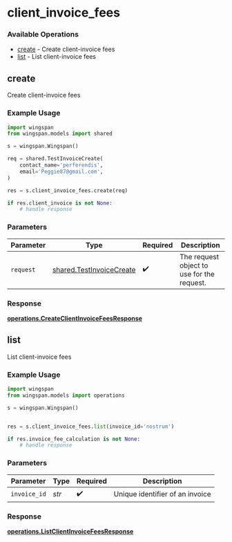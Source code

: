 # client_invoice_fees

### Available Operations

* [create](#create) - Create client-invoice fees
* [list](#list) - List client-invoice fees

## create

Create client-invoice fees

### Example Usage

```python
import wingspan
from wingspan.models import shared

s = wingspan.Wingspan()

req = shared.TestInvoiceCreate(
    contact_name='perferendis',
    email='Peggie87@gmail.com',
)

res = s.client_invoice_fees.create(req)

if res.client_invoice is not None:
    # handle response
```

### Parameters

| Parameter                                                            | Type                                                                 | Required                                                             | Description                                                          |
| -------------------------------------------------------------------- | -------------------------------------------------------------------- | -------------------------------------------------------------------- | -------------------------------------------------------------------- |
| `request`                                                            | [shared.TestInvoiceCreate](../../models/shared/testinvoicecreate.md) | :heavy_check_mark:                                                   | The request object to use for the request.                           |


### Response

**[operations.CreateClientInvoiceFeesResponse](../../models/operations/createclientinvoicefeesresponse.md)**


## list

List client-invoice fees

### Example Usage

```python
import wingspan
from wingspan.models import operations

s = wingspan.Wingspan()


res = s.client_invoice_fees.list(invoice_id='nostrum')

if res.invoice_fee_calculation is not None:
    # handle response
```

### Parameters

| Parameter                       | Type                            | Required                        | Description                     |
| ------------------------------- | ------------------------------- | ------------------------------- | ------------------------------- |
| `invoice_id`                    | *str*                           | :heavy_check_mark:              | Unique identifier of an invoice |


### Response

**[operations.ListClientInvoiceFeesResponse](../../models/operations/listclientinvoicefeesresponse.md)**

